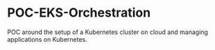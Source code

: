 # POC-EKS-Orchestration
POC around the setup of a Kubernetes cluster on cloud and managing applications on Kubernetes.
